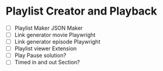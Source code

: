 # Playlist Creator and Playback
- [ ] Playlist Maker JSON Maker
- [ ] Link generator movie Playwright
- [ ] Link generator episode Playwright
- [ ] Playlist viewer Extension
- [ ] Play Pause solution?
- [ ] Timed in and out Section?
